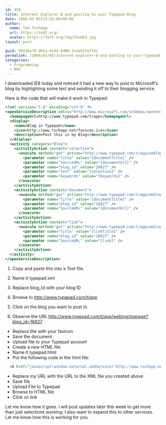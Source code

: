 ```yaml
---
id: 458
title: Internet Explorer 8 and posting to your Typepad Blog
date: 2008-03-05T23:55:06+00:00
author:
  name: Ted Tschopp
  url: https://tedt.org/
  avatar: https://tedt.org/img/thumb3.jpg
layout: post

guid: 89326e70-d65a-4c85-8d88-3caa537e7f5c
permalink: /2008/03/05/internet-explorer-8-and-posting-to-your-typepad-blog/
categories:
  - Programming
  - Web
---
```

I downloaded IE8 today and noticed it had a new way to post to Microsoft’s blog by highlighting some text and sending it off to their blogging service.

Here is the code that will make it work in Typepad:

~~~xml
<?xml version="1.0" encoding="utf-8" ?>
<openServiceDescription xmlns="http://www.microsoft.com/schemas/openservicedescription/1.0>">
  <homepageUrl>http://www.typepad.com/t/app</homepageUrl>
  <display>
    <name>Blog in Typepad</name>
    <icon>http://www.tschopp.net/favicon.ico</icon>
    <description>Post this in my Blog</description>
  </display>
  <activity category="Blog">
    <activityAction context="selection">
      <execute method="get" action="http://www.typepad.com/t/app/weblog/post">
        <parameter name="title" value="{documentTitle}" />
        <parameter name="SourceURL" value="{documentUrl}" />
        <parameter name="blog_id" value="16627" />
        <parameter name="text" value="{selection}" />
        <parameter name="keywords" value="{keywords}" />
      </execute>
    </activityAction>
    <activityAction context="document">
      <execute method="get" action="http://www.typepad.com/t/app/weblog/post">
        <parameter name="title" value="{documentTitle}" />
        <parameter name="blog_id" value="16627" />
        <parameter name="SourceURL" value="{documentUrl}" />
      </execute>
    </activityAction>
    <activityAction context="link">
      <execute method="get" action="http://www.typepad.com/t/app/weblog/post">
        <parameter name="title" value="{linkTitle}" />
        <parameter name="blog_id" value="16627" />
        <parameter name="SourceURL" value="{link}" />
      </execute>
    </activityAction>
  </activity>
</openServiceDescription>
~~~   

  1. Copy and paste this into a Text file.
  2. Name it typepad.xml
  3. Replace blog_Id with your blog ID

  1. Browse to <http://www.typepad.com/t/app>
  2. Click on the blog you want to post to
  3. Observe the URL <http://www.typepad.com/t/app/weblog/manage?blog_id=16627>

  * Replace the <icon> with your favicon
  * Save the document
  * Upload file to your Typepad account
  * Create a new HTML file
  * Name it typepad.html
  * Put the following code in the html file:

~~~html
  <A href=”javascript:window.external.addService(‘http://www.tschopp.net/typepad.xml’);”>Click Here</a>
~~~

  * Replace my URL with the URL to the XML file you created above
  * Save file
  * Upload File to Typepad
  * Browse to HTML file
  * Click on link

Let me know how it goes. I will post updates later this week to get more than just selections working. I also want to expand this to other services. Let me know how this is working for you.